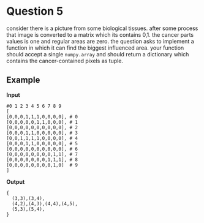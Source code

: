 # Question 5
consider there is a picture from some biological tissues.
after some process that image is converted to a matrix which its contains 0,1.
the cancer parts values is one and regular areas are zero.
the question asks to implement a function in which it can find the biggest influenced area.
your function should accept a single `numpy.array` and should return a dictionary which contains the cancer-contained pixels as tuple.

## Example
**Input**
```
#0 1 2 3 4 5 6 7 8 9
[
[0,0,0,1,1,1,0,0,0,0], # 0
[0,0,0,0,0,1,1,0,0,0], # 1
[0,0,0,0,0,0,0,0,0,0], # 2
[0,0,0,1,1,0,0,0,0,0], # 3
[0,0,1,1,1,1,0,0,0,0], # 4
[0,0,0,1,1,0,0,0,0,0], # 5
[0,0,0,0,0,0,0,0,0,0], # 6
[0,0,0,0,0,0,0,0,1,1], # 7
[0,0,0,0,0,0,0,1,1,1], # 8
[0,0,0,0,0,0,0,0,1,0]  # 9
]
```
**Output**
```
{
  (3,3),(3,4),
  (4,2),(4,3),(4,4),(4,5),
  (5,3),(5,4),
}
```
